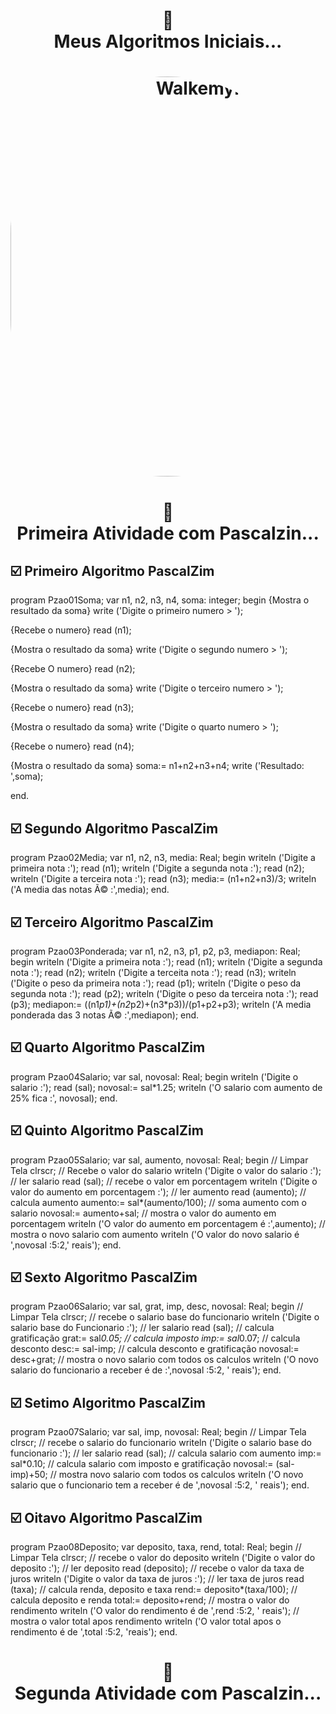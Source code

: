 <h1 align="center">
📄<br> Meus Algoritmos Iniciais... 
</h1>

<h1 align="center">
 <img align="center" alt="Walkemyr-pic" height="640" style="border-radius:640px;" 
 src="https://cdn.discordapp.com/attachments/712667373060227102/1014949367515467826/Sem_Titulo-1.png">
 
 ##
 
 </div>
 
 <h1 align="center">
📄<br> Primeira Atividade com Pascalzin... 
</h1>

 ## ☑️ Primeiro Algoritmo PascalZim
 
 program Pzao01Soma;
var n1, n2, n3, n4, soma: integer;
begin
  {Mostra o resultado da soma}
  write ('Digite o primeiro numero > ');
  
  {Recebe o numero}
  read (n1);
  
  {Mostra o resultado da soma}
  write ('Digite o segundo numero > ');
  
  {Recebe O numero}
  read (n2);
  
  {Mostra o resultado da soma}
  write ('Digite o terceiro numero > ');
  
  {Recebe o numero}
  read (n3);
  
  {Mostra o resultado da soma}
  write ('Digite o quarto numero > ');
  
  {Recebe o numero}
  read (n4);
  
  {Mostra o resultado da soma}
  soma:= n1+n2+n3+n4;
  write ('Resultado: ',soma);
  
end.

 ## ☑️ Segundo Algoritmo PascalZim
 
 program Pzao02Media;
var n1, n2, n3, media: Real;
begin
  writeln ('Digite a primeira nota :');
  read (n1);
  writeln ('Digite a segunda nota :');
  read (n2);
  writeln ('Digite a terceira nota :');
  read (n3);
  media:= (n1+n2+n3)/3;
  writeln ('A media das notas Ã© :',media);
end.

## ☑️ Terceiro Algoritmo PascalZim

program Pzao03Ponderada;
var n1, n2, n3, p1, p2, p3, mediapon: Real;
begin
  writeln ('Digite a primeira nota :');
  read (n1);
  writeln ('Digite a segunda nota :');
  read (n2);
  writeln ('Digite a terceita nota :');
  read (n3);
  writeln ('Digite o peso da primeira nota :');
  read (p1);
  writeln ('Digite o peso da segunda nota :');
  read (p2);
  writeln ('Digite o peso da terceira nota :');
  read (p3);
  mediapon:= ((n1*p1)+(n2*p2)+(n3*p3))/(p1+p2+p3);
  writeln ('A media ponderada das 3 notas Ã© :',mediapon);
end.

 ## ☑️ Quarto Algoritmo PascalZim
 
 program Pzao04Salario;
var sal, novosal: Real;
begin
  writeln ('Digite o salario :');
  read (sal);
  novosal:= sal*1.25;
  writeln ('O salario com aumento de 25% fica :', novosal);
end.

 ## ☑️ Quinto Algoritmo PascalZim

program Pzao05Salario;
var sal, aumento, novosal: Real;
begin
  //   Limpar Tela
  clrscr;
  //  Recebe o valor do salario
  writeln ('Digite o valor do salario :');
  // ler salario
  read (sal);
  //  recebe o valor em porcentagem
  writeln ('Digite o valor do aumento em porcentagem :');
  // ler aumento
  read (aumento);
  //  calcula aumento
  aumento:= sal*(aumento/100);
  // soma aumento com o salario
  novosal:= aumento+sal;
  //  mostra o valor do aumento em porcentagem
  writeln ('O valor do aumento em porcentagem é :',aumento);
  // mostra o novo salario com aumento
  writeln ('O valor do novo salario é ',novosal :5:2,' reais');
end.

## ☑️ Sexto Algoritmo PascalZim

program Pzao06Salario;
var sal, grat, imp, desc, novosal: Real;
begin
  //   Limpar Tela
  clrscr;
  // recebe o salario base do funcionario 
  writeln ('Digite o salario base do Funcionario :');
  // ler salario
  read (sal);
  // calcula gratificação
  grat:= sal*0.05;
  // calcula imposto
  imp:= sal*0.07;
  // calcula desconto
  desc:= sal-imp;
  // calcula desconto e gratificação
  novosal:= desc+grat;
  // mostra o novo salario com todos os calculos
  writeln ('O novo salario do funcionario a receber é de :',novosal :5:2, ' reais');
end.

## ☑️ Setimo Algoritmo PascalZim

program Pzao07Salario;
var sal, imp, novosal: Real;
begin
  //   Limpar Tela
  clrscr;
  // recebe o salario do funcionario
  writeln ('Digite o salario base do funcionario :');
  // ler salario
  read (sal);
  // calcula salario com aumento
  imp:= sal*0.10;
  // calcula salario com imposto e gratificação
  novosal:= (sal-imp)+50;
  // mostra novo salario com todos os calculos
  writeln ('O novo salario que o funcionario tem a receber é de ',novosal :5:2, ' reais');
end.

## ☑️ Oitavo Algoritmo PascalZim

program Pzao08Deposito;
var deposito, taxa, rend, total: Real;
begin
  //   Limpar Tela
  clrscr;
  // recebe o valor do deposito
  writeln ('Digite o valor do deposito :');
  // ler deposito
  read (deposito);
  // recebe o valor da taxa de juros
  writeln ('Digite o valor da taxa de juros :');
  // ler taxa de juros
  read (taxa);
// calcula renda, deposito e taxa
rend:= deposito*(taxa/100);
// calcula deposito e renda
total:= deposito+rend;
// mostra o valor do rendimento
writeln ('O valor do rendimento é de ',rend :5:2, ' reais');
// mostra o valor total apos rendimento
writeln ('O valor total apos o rendimento é de ',total :5:2, 'reais');
end.

</div>

##

 <h1 align="center">
📄<br> Segunda Atividade com Pascalzin... 
</h1>

